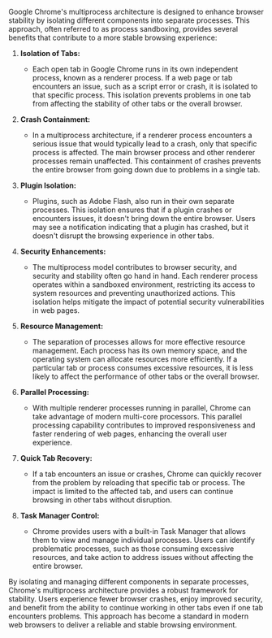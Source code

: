 Google Chrome's multiprocess architecture is designed to enhance browser stability by isolating different components into separate processes. This approach, often referred to as process sandboxing, provides several benefits that contribute to a more stable browsing experience:

1. **Isolation of Tabs:**
   - Each open tab in Google Chrome runs in its own independent process, known as a renderer process. If a web page or tab encounters an issue, such as a script error or crash, it is isolated to that specific process. This isolation prevents problems in one tab from affecting the stability of other tabs or the overall browser.

2. **Crash Containment:**
   - In a multiprocess architecture, if a renderer process encounters a serious issue that would typically lead to a crash, only that specific process is affected. The main browser process and other renderer processes remain unaffected. This containment of crashes prevents the entire browser from going down due to problems in a single tab.

3. **Plugin Isolation:**
   - Plugins, such as Adobe Flash, also run in their own separate processes. This isolation ensures that if a plugin crashes or encounters issues, it doesn't bring down the entire browser. Users may see a notification indicating that a plugin has crashed, but it doesn't disrupt the browsing experience in other tabs.

4. **Security Enhancements:**
   - The multiprocess model contributes to browser security, and security and stability often go hand in hand. Each renderer process operates within a sandboxed environment, restricting its access to system resources and preventing unauthorized actions. This isolation helps mitigate the impact of potential security vulnerabilities in web pages.

5. **Resource Management:**
   - The separation of processes allows for more effective resource management. Each process has its own memory space, and the operating system can allocate resources more efficiently. If a particular tab or process consumes excessive resources, it is less likely to affect the performance of other tabs or the overall browser.

6. **Parallel Processing:**
   - With multiple renderer processes running in parallel, Chrome can take advantage of modern multi-core processors. This parallel processing capability contributes to improved responsiveness and faster rendering of web pages, enhancing the overall user experience.

7. **Quick Tab Recovery:**
   - If a tab encounters an issue or crashes, Chrome can quickly recover from the problem by reloading that specific tab or process. The impact is limited to the affected tab, and users can continue browsing in other tabs without disruption.

8. **Task Manager Control:**
   - Chrome provides users with a built-in Task Manager that allows them to view and manage individual processes. Users can identify problematic processes, such as those consuming excessive resources, and take action to address issues without affecting the entire browser.

By isolating and managing different components in separate processes, Chrome's multiprocess architecture provides a robust framework for stability. Users experience fewer browser crashes, enjoy improved security, and benefit from the ability to continue working in other tabs even if one tab encounters problems. This approach has become a standard in modern web browsers to deliver a reliable and stable browsing environment.
